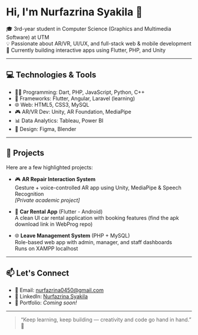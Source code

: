 # Hi, I'm Nurfazrina Syakila 👋

🎓 3rd-year student in Computer Science (Graphics and Multimedia Software) at UTM  
💡 Passionate about AR/VR, UI/UX, and full-stack web & mobile development  
🔧 Currently building interactive apps using Flutter, PHP, and Unity  

---

## 💻 Technologies & Tools

- 🧑‍💻 Programming: Dart, PHP, JavaScript, Python, C++
- 📱 Frameworks: Flutter, Angular, Laravel (learning)
- 🌐 Web: HTML5, CSS3, MySQL
- 🎮 AR/VR Dev: Unity, AR Foundation, MediaPipe
- 📊 Data Analytics: Tableau, Power BI
- 🎨 Design: Figma, Blender

---

## 📂 Projects

Here are a few highlighted projects:

- 🎮 **AR Repair Interaction System**  
  Gesture + voice-controlled AR app using Unity, MediaPipe & Speech Recognition  
  _[Private academic project]_

- 📱 **Car Rental App** (Flutter - Android)  
  A clean UI car rental application with booking features (find the apk download link in WebProg repo)   

- 🌐 **Leave Management System** (PHP + MySQL)  
  Role-based web app with admin, manager, and staff dashboards  
  Runs on XAMPP localhost

---

## 📫 Let's Connect

- 📧 Email: nurfazrina0450@gmail.com
- 💼 LinkedIn: [Nurfazrina Syakila]([https://www.linkedin.com/in/nurfazrina-syakila/])  
- 🧠 Portfolio: _Coming soon!_

---

> “Keep learning, keep building — creativity and code go hand in hand.” 🚀
